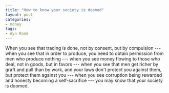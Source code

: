 ```yaml
---
title: "How to know your society is doomed"
layout: post
categories:
- money
tags:
- Ayn Rand
---
```


When you see that trading is done, not by consent, but by compulsion --- when you see that in order to produce, you need to obtain permission from men who produce nothing --- when you see money flowing to those who deal, not in goods, but in favors --- when you see that men get richer by graft and pull than by work, and your laws don't protect you against them, but protect them against you --- when you see corruption being rewarded and honesty becoming a self-sacrifice --- you may know that your society is doomed.